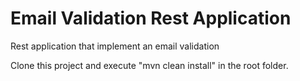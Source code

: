 # Email Validation Rest Application 

Rest application that implement an email validation

Clone this project and execute "mvn clean install" in the root folder.
